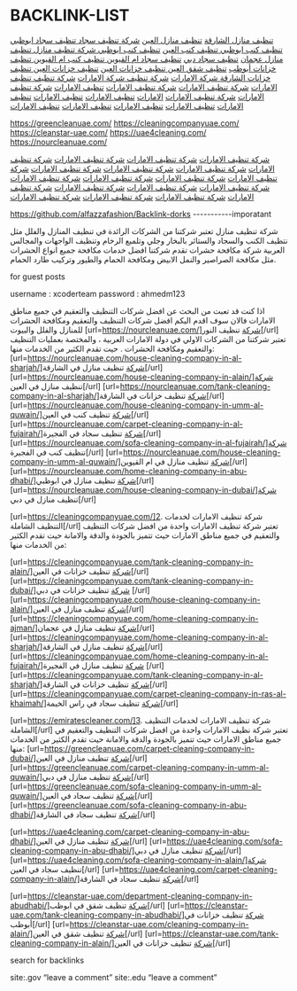 # BACKLINK-LIST
<a href="https://nourcleanuae.com/house-cleaning-company-in-al-sharjah/"> تنظيف منازل الشارقة</a>
<a href="https://nourcleanuae.com/house-cleaning-company-in-alain/"> تنظيف منازل العين</a>
<a href="https://nourcleanuae.com/carpet-cleaning-company-in-al-fujairah/">شركة تنظيف سجاد </a>
<a href="https://uae4cleaning.com/carpet-cleaning-company-in-abu-dhabi/"> تنظيف سجاد ابوظبي</a>
<a href="https://uae4cleaning.com/sofa-cleaning-company-in-abu-dhabi/"> تنظيف كنب ابوظبي </a>
<a href="https://uae4cleaning.com/sofa-cleaning-company-in-alain/"> تنظيف كنب  العين</a>
<a href="https://cleaningcompanyuae.com/tank-cleaning-company-in-dubai/"> تنظيف كنب  ابوظبي </a>
<a href="https://cleaningcompanyuae.com/house-cleaning-company-in-alain/">شركة تنظيف منازل </a>
<a href="https://cleaningcompanyuae.com/home-cleaning-company-in-ajman/"> تنظيف منازل عجمان</a>
<a href="https://greencleanuae.com/carpet-cleaning-company-in-dubai/"> تنظيف سجاد  دبي</a>
<a href="https://greencleanuae.com/carpet-cleaning-company-in-umm-al-quwain/"> تنظيف سجاد  ام القيوين </a>
<a href="https://greencleanuae.com/sofa-cleaning-company-in-umm-al-quwain/"> تنظيف كنب ام القيوين </a>
<a href="https://cleanstar-uae.com/tank-cleaning-company-in-abudhabi/"> تنظيف خزانات  أبوظب</a>
<a href="https://cleanstar-uae.com/cleaning-company-in-alain/"> تنظيف شقق العين </a>
<a href="https://cleanstar-uae.com/tank-cleaning-company-in-alain/"> تنظيف خزانات العين</a>
<a href="https://alasalhalzhaby.com/tank-cleaning-company-in-alain/"> تنظيف خزانات العين </a>
<a href="https://alasalhalzhaby.com/tank-cleaning-company-in-al-sharjah/"> تنظيف خزانات  الشارقة </a>
<a href="http://maps.google.com/url?q=https://greencleanuae.com/">شركة  الامارات</a>
<a href="http://maps.google.com/url?q=https://nourcleanuae.com/">شركة تنظيف </a>
<a href="http://maps.google.com/url?q=https://cleaningcompanyuae.com/">شركة  الامارات</a>
<a href="http://maps.google.com/url?q=https://cleanstar-uae.com/">شركة تنظيف </a>
<a href="http://maps.google.com/url?q=http://uae4cleaning.com/"> تنظيف الامارات</a>
<a href="http://google.es/url?q=https://cleaningcompanyuae.com/">شركة تنظيف الامارات</a>
<a href="http://google.es/url?q=https://greencleanuae.com/">شركة تنظيف الامارات</a>
<a href="http://google.es/url?q=https://nourcleanuae.com/"> تنظيف الامارات</a>
<a href="http://google.es/url?q=https://cleanstar-uae.com/">شركة تنظيف الامارات</a>
<a href="http://google.es/url?q=https://uae4cleaning.com/">شركة تنظيف الامارات</a>
<a href="http://plus.google.com/url?q=https://cleanstar-uae.com/">  الامارات</a>
<a href="http://plus.google.com/url?q=https://nourcleanuae.com/"> تنظيف الامارات</a>
<a href="http://plus.google.com/url?q=https://cleaningcompanyuae.com/"> تنظيف الامارات</a>
<a href="http://plus.google.com/url?q=https://greencleanuae.com/"> تنظيف الامارات</a>
<a href="http://plus.google.com/url?q=https://uae4cleaning.com/"> تنظيف الامارات</a>
<a href="http://maps.google.com/url?q=https://alasalhalzhaby.com/"> تنظيف الامارات</a>
<a href="http://google.es/url?q=https://alasalhalzhaby.com/"> تنظيف الامارات</a>
<a href="http://plus.google.com/url?q=https://alasalhalzhaby.com/"> تنظيف الامارات</a>


https://greencleanuae.com/
https://cleaningcompanyuae.com/
https://cleanstar-uae.com/
https://uae4cleaning.com/
https://nourcleanuae.com/

<a href="https://ipv4.google.com/url?sa=t&url=https://greencleanuae.com/">شركة تنظيف الامارات</a>
<a href="https://ipv4.google.com/url?sa=t&url=https://cleaningcompanyuae.com/">شركة تنظيف الامارات</a>
<a href="https://ipv4.google.com/url?sa=t&url=https://cleanstar-uae.com/">شركة تنظيف الامارات</a>
<a href="https://ipv4.google.com/url?sa=t&url=https://uae4cleaning.com/">شركة تنظيف الامارات</a>
<a href="https://ipv4.google.com/url?sa=t&url=https://nourcleanuae.com/">شركة تنظيف الامارات</a>
<a href="https://ipv4.google.com/url?sa=t&url=https://alasalhalzhaby.com/">شركة تنظيف الامارات</a>
<a href="https://images.google.fi/url?sa=t&url=https://alasalhalzhaby.com/">شركة تنظيف الامارات</a>
<a href="https://images.google.fi/url?sa=t&url=https://greencleanuae.com/">شركة تنظيف الامارات</a>
<a href="https://images.google.fi/url?sa=t&url=https://cleaningcompanyuae.com/">شركة تنظيف الامارات</a>
<a href="https://images.google.fi/url?sa=t&url=https://cleanstar-uae.com/">شركة تنظيف الامارات</a>
<a href="https://images.google.fi/url?sa=t&url=https://uae4cleaning.com/">شركة تنظيف الامارات</a>
<a href="https://images.google.fi/url?sa=t&url=https://nourcleanuae.com/">شركة تنظيف الامارات</a>
<a href="https://www.google.co.jp/url?sa=t&url=https://alasalhalzhaby.com/">شركة تنظيف الامارات</a>
<a href="https://www.google.co.jp/url?sa=t&url=https://greencleanuae.com/">شركة تنظيف الامارات</a>
<a href="https://www.google.co.jp/url?sa=t&url=https://cleaningcompanyuae.com/">شركة تنظيف الامارات</a>
<a href="https://www.google.co.jp/url?sa=t&url=https://cleanstar-uae.com/">شركة تنظيف الامارات</a>
<a href="https://www.google.co.jp/url?sa=t&url=https://uae4cleaning.com/">شركة تنظيف الامارات</a>
<a href="https://www.google.co.jp/url?sa=t&url=https://nourcleanuae.com/">شركة تنظيف الامارات</a>




https://github.com/alfazzafashion/Backlink-dorks    -----------imporatant

شركة تنظيف منازل
تعتبر شركتنا من الشركات الرائدة في تنظيف المنازل والفلل مثل نتظيف الكنب والسجاد والستائر بالبخار وجلي وتلميع الرخام وتنظيف الواجهات والمجالس العربية
شركة مكافحة حشرات
تقدم شركتنا افضل خدمات مكافحة جميع انواع الحشرات مثل مكافحة الصراصير والنمل الابيض ومكافحة الحمام والطيور وتركيب طارد الحمام.


for guest posts 

username : xcoderteam
password : ahmedm123

اذا كنت قد تعبت من البحث عن افضل شركات التنظيف والتعقيم في جميع مناطق الامارات فالان سوف اقدم اليكم افضل شركات التنظيف والتعقيم ومكافحة الحشرات للمنازل والفلل والبيوت
[url=https://nourcleanuae.com/]شركة تنظيف النور[/url]
تعتبر شركتنا من الشركات الاولي في دولة الامارات العربية ، والمختصة بعمليات التنظيف والتعقيم ومكافحة الحشرات .
حيت تقدم الكثير من الخدمات منها:
[url=https://nourcleanuae.com/house-cleaning-company-in-al-sharjah/]شركة تنظيف منازل في الشارقة[/url]
[url=https://nourcleanuae.com/house-cleaning-company-in-alain/]شركة تنظيف منازل في العين[/url]
[url=https://nourcleanuae.com/tank-cleaning-company-in-al-sharjah/]شركة تنظيف خزانات في الشارقة[/url]
[url=https://nourcleanuae.com/house-cleaning-company-in-umm-al-quwain/]شركة تنظيف كنب في العين[/url]
[url=https://nourcleanuae.com/carpet-cleaning-company-in-al-fujairah/]شركة تنظيف سجاد في الفجيرة[/url]
[url=https://nourcleanuae.com/sofa-cleaning-company-in-al-fujairah/]شركة تنظيف كنب في الفجيرة[/url]
[url=https://nourcleanuae.com/house-cleaning-company-in-umm-al-quwain/]شركة تنظيف منازل في ام القيوين[/url]
[url=https://nourcleanuae.com/home-cleaning-company-in-abu-dhabi/]شركة تنظيف منازل في ابوظبي[/url]
[url=https://nourcleanuae.com/house-cleaning-company-in-dubai/]شركة تنظيف منازل في دبي[/url]


[url=https://cleaningcompanyuae.com/]2. شركة تنظيف الامارات لخدمات التنظيف الشاملة[/url]
تعتبر شركة  تنظيف الامارات واحدة من افضل شركات التنظيف والتعقيم في جميع مناطق الامارات حيث تتميز بالجودة والدقة والامانة حيت تقدم الكثير من الخدمات منها:

[url=https://cleaningcompanyuae.com/tank-cleaning-company-in-alain/]شركة تنظيف خزانات في العين[/url]
[url=https://cleaningcompanyuae.com/tank-cleaning-company-in-dubai/]شركة تنظيف خزانات في دبي [/url]
[url=https://cleaningcompanyuae.com/house-cleaning-company-in-alain/]شركة تنظيف منازل في العين[/url]
[url=https://cleaningcompanyuae.com/home-cleaning-company-in-ajman/]شركة تنظيف منازل في عجمان[/url]
[url=https://cleaningcompanyuae.com/home-cleaning-company-in-al-sharjah/]شركة تنظيف منازل في الشارقة[/url]
[url=https://cleaningcompanyuae.com/home-cleaning-company-in-al-fujairah/]شركة تنظيف منازل في الفجيرة [/url]
[url=https://cleaningcompanyuae.com/tank-cleaning-company-in-al-sharjah/]شركة تنظيف خزانات في الشارقة[/url]
[url=https://cleaningcompanyuae.com/carpet-cleaning-company-in-ras-al-khaimah/]شركة تنظيف سجاد في راس الخيمة[/url]

[url=https://emiratescleaner.com/]3. شركة  تنظيف الامارات لخدمات التنظيف الشاملة[/url]
تعتبر شركة نظيف الامارات واحدة من افضل شركات التنظيف والتعقيم في جميع مناطق الامارات حيث تتميز بالجودة والدقة والامانة حيت تقدم الكثير من الخدمات منها:
[url=https://greencleanuae.com/carpet-cleaning-company-in-dubai/]شركة تنظيف منازل في العين[/url]
[url=https://greencleanuae.com/carpet-cleaning-company-in-umm-al-quwain/]شركة تنظيف منازل في دبي[/url]
[url=https://greencleanuae.com/sofa-cleaning-company-in-umm-al-quwain/]شركة تنظيف سجاد في العين[/url]
[url=https://greencleanuae.com/sofa-cleaning-company-in-abu-dhabi/]شركة تنظيف سجاد في الشارقة[/url]

[url=https://uae4cleaning.com/carpet-cleaning-company-in-abu-dhabi/]شركة تنظيف منازل في العين[/url]
[url=https://uae4cleaning.com/sofa-cleaning-company-in-abu-dhabi/]شركة تنظيف منازل في دبي[/url]
[url=https://uae4cleaning.com/sofa-cleaning-company-in-alain/]شركة تنظيف سجاد في العين[/url]
[url=https://uae4cleaning.com/carpet-cleaning-company-in-alain/]شركة تنظيف سجاد في الشارقة[/url]

[url=https://cleanstar-uae.com/department-cleaning-company-in-abudhabi/]شركة تنظيف شقق في ابوظب[/url]
[url=https://cleanstar-uae.com/tank-cleaning-company-in-abudhabi/]شركة تنظيف خزانات في أبوظب[/url]
[url=https://cleanstar-uae.com/cleaning-company-in-alain/]شركة تنظيف شقق في العين[/url]
[url=https://cleanstar-uae.com/tank-cleaning-company-in-alain/]شركة تنظيف خزانات في العين[/url]







search for backlinks

site:.gov “leave a comment”
site:.edu “leave a comment”
